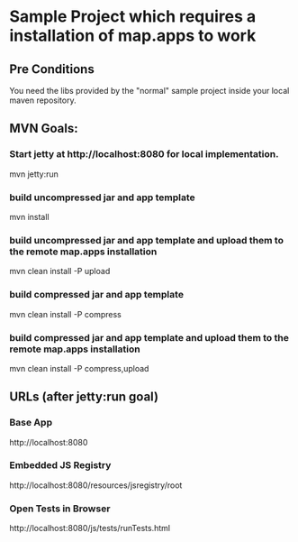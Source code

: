 # Sample Project which requires a installation of map.apps to work

## Pre Conditions
You need the libs provided by the "normal" sample project inside your local maven repository.

## MVN Goals:

### Start jetty at http://localhost:8080 for local implementation.
mvn jetty:run

### build uncompressed jar and app template
mvn install

### build uncompressed jar and app template and upload them to the remote map.apps installation
mvn clean install -P upload

### build compressed jar and app template
mvn clean install -P compress

### build compressed jar and app template and upload them to the remote map.apps installation
mvn clean install -P compress,upload


## URLs (after jetty:run goal)

### Base App
http://localhost:8080

### Embedded JS Registry
http://localhost:8080/resources/jsregistry/root

### Open Tests in Browser
http://localhost:8080/js/tests/runTests.html